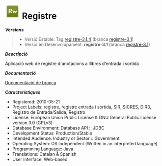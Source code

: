# ![Logo](https://github.com/GovernIB/maven/raw/binaris/registre/projectinfo_Attachments/icon.jpg) Registre

***Versions***

> - Versió Estable: Tag [registre-3.1.4](../../tree/registre-3.1.4) (branca [registre-3.1](../../tree/registre-3.1))
> - Versió en Desenvolupament: __registre-3.1__ (branca [registre-3.1](../../tree/registre-3.1))

***Descripció***

Aplicació web de registre d'anotacions a llibres d'entrada i sortida

***Documentació***

[Documentació de branca](https://github.com/GovernIB/registre/tree/registre-3.1.4#documentaci%C3%B3)

***Característiques***

* Registered: 2010-05-21 
* Project Labels: registre, registre entrada i sortida, SIR, SICRES, DIR3, Registro de Entrada/Salida, Registro
* License: European Union Public License & GNU General Public License version 3.0 (GPLv3)
* Database Environment: Database API :: JDBC
* Development Status: Production/Stable
* Intended Audience: Industry or Sector :: Government
* Operating System: OS Independent (Written in an interpreted language)
* Programming Language: Java
* Translations: Catalan & Spanish
* User Interface: Web-based




